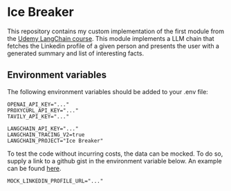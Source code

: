 # Ice Breaker

This repository contains my custom implementation of the first module from the [Udemy LangChain course](https://www.udemy.com/course/langchain/learn). This module implements a LLM chain that fetches the Linkedin profile of a given person and presents the user with a generated summary and list of interesting facts.

## Environment variables

The following environment variables should be added to your .env file:

```
OPENAI_API_KEY="..."
PROXYCURL_API_KEY="..."
TAVILY_API_KEY="..."

LANGCHAIN_API_KEY="..."
LANGCHAIN_TRACING_V2=true
LANGCHAIN_PROJECT="Ice Breaker"
```

To test the code without incurring costs, the data can be mocked. To do so, supply a link to a github gist in the environment variable below. An example can be found [here](https://gist.githubusercontent.com/emarco177/0d6a3f93dd06634d95e46a2782ed7490/raw/78233eb934aa9850b689471a604465b188e761a0/eden-marco.json).

```
MOCK_LINKEDIN_PROFILE_URL="..."
```

